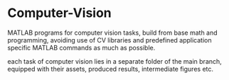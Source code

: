 # Computer-Vision
MATLAB programs for computer vision tasks, build from base math and programming, avoiding use of CV libraries and predefined application specific MATLAB commands as much as possible.

each task of computer vision lies in a separate folder of the main branch, equipped with their assets, produced results, intermediate figures etc.
